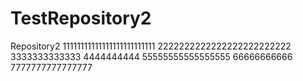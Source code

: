 # TestRepository2
Repository2
11111111111111111111111111
2222222222222222222222222
3333333333333
4444444444
55555555555555555
66666666666
7777777777777777
